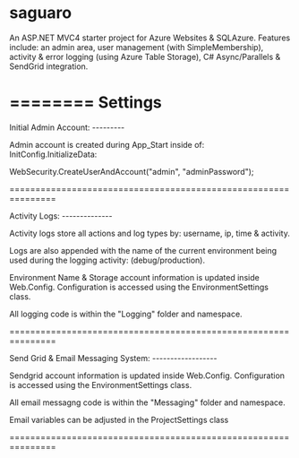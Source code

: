 saguaro
=======

An ASP.NET MVC4 starter project for Azure Websites & SQLAzure. Features include: an admin area, user management (with SimpleMembership), activity &amp; error logging (using Azure Table Storage), C# Async/Parallels &amp; SendGrid integration.


========
Settings
========

Initial Admin Account: ---------

Admin account is created during App_Start inside of: InitConfig.InitializeData:

WebSecurity.CreateUserAndAccount("admin", "adminPassword");

===============================================================


Activity Logs: --------------

Activity logs store all actions and log types by: username, ip, time & activity.

Logs are also appended with the name of the current environment being used during the logging activity: (debug/production).

Environment Name & Storage account information is updated inside Web.Config. Configuration is accessed using the EnvironmentSettings class.

All logging code is within the "Logging" folder and namespace.

===============================================================

Send Grid & Email Messaging System: ------------------

Sendgrid account information is updated inside Web.Config. Configuration is accessed using the EnvironmentSettings class.

All email messagng code is within the "Messaging" folder and namespace.

Email variables can be adjusted in the ProjectSettings class

===============================================================